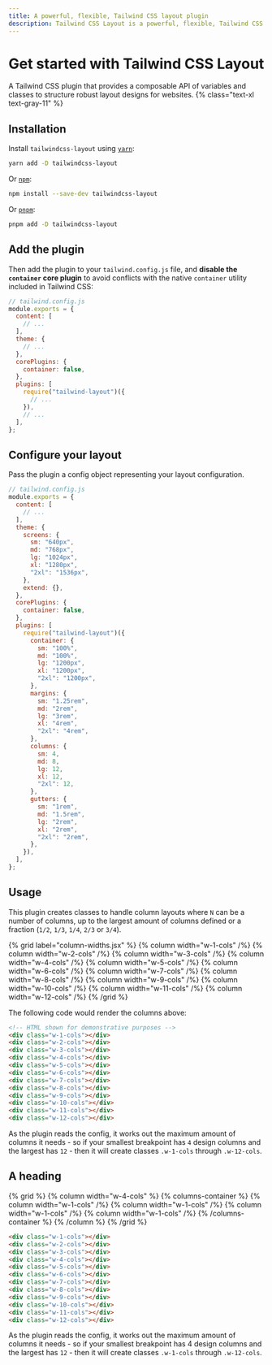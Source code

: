 ```yaml
---
title: A powerful, flexible, Tailwind CSS layout plugin
description: Tailwind CSS Layout is a powerful, flexible, Tailwind CSS layout plugin
---
```


# Get started with Tailwind CSS Layout

A Tailwind CSS plugin that provides a composable API of variables and classes to
structure robust layout designs for websites. {% class="text-xl text-gray-11" %}

## Installation

Install `tailwindcss-layout` using [`yarn`](https://yarnpkg.com/):

```bash
yarn add -D tailwindcss-layout
```

Or [`npm`](https://www.npmjs.com/):

```bash
npm install --save-dev tailwindcss-layout
```

Or [`pnpm`](https://pnpm.io/):

```bash
pnpm add -D tailwindcss-layout
```

## Add the plugin

Then add the plugin to your `tailwind.config.js` file, and **disable the `container` core plugin** to avoid conflicts with the native `container` utility included in Tailwind CSS:

```js
// tailwind.config.js
module.exports = {
  content: [
    // ...
  ],
  theme: {
    // ...
  },
  corePlugins: {
    container: false,
  },
  plugins: [
    require("tailwind-layout")({
      // ...
    }),
    // ...
  ],
};
```

## Configure your layout

Pass the plugin a config object representing your layout configuration.

```js
// tailwind.config.js
module.exports = {
  content: [
    // ...
  ],
  theme: {
    screens: {
      sm: "640px",
      md: "768px",
      lg: "1024px",
      xl: "1280px",
      "2xl": "1536px",
    },
    extend: {},
  },
  corePlugins: {
    container: false,
  },
  plugins: [
    require("tailwind-layout")({
      container: {
        sm: "100%",
        md: "100%",
        lg: "1200px",
        xl: "1200px",
        "2xl": "1200px",
      },
      margins: {
        sm: "1.25rem",
        md: "2rem",
        lg: "3rem",
        xl: "4rem",
        "2xl": "4rem",
      },
      columns: {
        sm: 4,
        md: 8,
        lg: 12,
        xl: 12,
        "2xl": 12,
      },
      gutters: {
        sm: "1rem",
        md: "1.5rem",
        lg: "2rem",
        xl: "2rem",
        "2xl": "2rem",
      },
    }),
  ],
};
```

## Usage

This plugin creates classes to handle column layouts where `N` can be a number
of columns, up to the largest amount of columns defined or a fraction
(`1/2`, `1/3`, `1/4`, `2/3` or `3/4`).

{% grid label="column-widths.jsx" %}
{% column width="w-1-cols" /%}
{% column width="w-2-cols" /%}
{% column width="w-3-cols" /%}
{% column width="w-4-cols" /%}
{% column width="w-5-cols" /%}
{% column width="w-6-cols" /%}
{% column width="w-7-cols" /%}
{% column width="w-8-cols" /%}
{% column width="w-9-cols" /%}
{% column width="w-10-cols" /%}
{% column width="w-11-cols" /%}
{% column width="w-12-cols" /%}
{% /grid %}

The following code would render the columns above:

```html
<!-- HTML shown for demonstrative purposes -->
<div class="w-1-cols"></div>
<div class="w-2-cols"></div>
<div class="w-3-cols"></div>
<div class="w-4-cols"></div>
<div class="w-5-cols"></div>
<div class="w-6-cols"></div>
<div class="w-7-cols"></div>
<div class="w-8-cols"></div>
<div class="w-9-cols"></div>
<div class="w-10-cols"></div>
<div class="w-11-cols"></div>
<div class="w-12-cols"></div>
```

As the plugin reads the config, it works out the maximum amount of columns it
needs - so if your smallest breakpoint has `4` design columns and the largest
has `12` - then it will create classes `.w-1-cols` through `.w-12-cols`.

## A heading

{% grid %}
{% column width="w-4-cols" %}
{% columns-container %}
{% column width="w-1-cols" /%}
{% column width="w-1-cols" /%}
{% column width="w-1-cols" /%}
{% column width="w-1-cols" /%}
{% /columns-container %}
{% /column %}
{% /grid %}

```html
<div class="w-1-cols"></div>
<div class="w-2-cols"></div>
<div class="w-3-cols"></div>
<div class="w-4-cols"></div>
<div class="w-5-cols"></div>
<div class="w-6-cols"></div>
<div class="w-7-cols"></div>
<div class="w-8-cols"></div>
<div class="w-9-cols"></div>
<div class="w-10-cols"></div>
<div class="w-11-cols"></div>
<div class="w-12-cols"></div>
```

As the plugin reads the config, it works out the maximum amount of columns it needs - so if your smallest breakpoint has 4 design columns and the largest has `12` - then it will create classes `.w-1-cols` through `.w-12-cols`.

